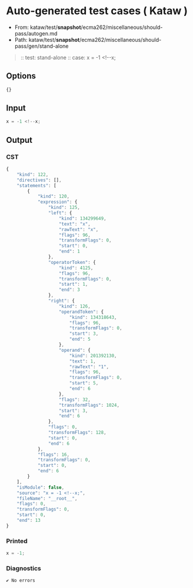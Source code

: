 # Auto-generated test cases ( Kataw )
- From: kataw/test/__snapshot__/ecma262/miscellaneous/should-pass/autogen.md
- Path: kataw/test/__snapshot__/ecma262/miscellaneous/should-pass/gen/stand-alone
> :: test: stand-alone
> :: case: x = -1 <!--x;
## Options

`````js
{}
`````
## Input

`````js
x = -1 <!--x;
`````
## Output

### CST

```javascript
{
    "kind": 122,
    "directives": [],
    "statements": [
        {
            "kind": 120,
            "expression": {
                "kind": 125,
                "left": {
                    "kind": 134299649,
                    "text": "x",
                    "rawText": "x",
                    "flags": 96,
                    "transformFlags": 0,
                    "start": 0,
                    "end": 1
                },
                "operatorToken": {
                    "kind": 4125,
                    "flags": 96,
                    "transformFlags": 0,
                    "start": 1,
                    "end": 3
                },
                "right": {
                    "kind": 126,
                    "operandToken": {
                        "kind": 134318643,
                        "flags": 96,
                        "transformFlags": 0,
                        "start": 3,
                        "end": 5
                    },
                    "operand": {
                        "kind": 201392130,
                        "text": 1,
                        "rawText": "1",
                        "flags": 96,
                        "transformFlags": 0,
                        "start": 5,
                        "end": 6
                    },
                    "flags": 32,
                    "transformFlags": 1024,
                    "start": 3,
                    "end": 6
                },
                "flags": 0,
                "transformFlags": 128,
                "start": 0,
                "end": 6
            },
            "flags": 16,
            "transformFlags": 0,
            "start": 0,
            "end": 6
        }
    ],
    "isModule": false,
    "source": "x = -1 <!--x;",
    "fileName": "__root__",
    "flags": 0,
    "transformFlags": 0,
    "start": 0,
    "end": 13
}
```

### Printed

```javascript
x = -1;
```

### Diagnostics

```javascript
✔ No errors
```

